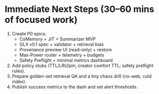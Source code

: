 # Immediate Next Steps (30–60 mins of focused work)

1. Create P0 epics:
   - CoMemory + JIT + Summarizer MVP
   - GLX v0.1 spec + validator + retrieval bias
   - Provenance preview UI (read-only) + restore
   - Max-Power router + telemetry + budgets
   - Safety Preflight + minimal metrics dashboard
2. Add policy stubs (TTL/LRU/pin; creator comfort TTL; safety preflight rules).
3. Prepare golden-set retrieval QA and a tiny chaos drill (no-web, cold index).
4. Publish success metrics to the dash and set alert thresholds.


